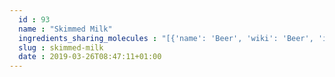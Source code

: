 ```yaml
---
  id : 93
  name : "Skimmed Milk"
  ingredients_sharing_molecules : "[{'name': 'Beer', 'wiki': 'Beer', 'id': 9, 'category': 'Beverage Alcoholic', 'common_molecules': [7222]}, {'name': 'Malt Whisky', 'wiki': 'Malt_whisky', 'id': 30, 'category': 'Beverage Alcoholic', 'common_molecules': [7222]}, {'name': 'White Wine', 'wiki': 'White_wine', 'id': 45, 'category': 'Beverage Alcoholic', 'common_molecules': [249494]}, {'name': 'Mozzarella Cheese', 'wiki': 'Mozzarella', 'id': 75, 'category': 'Dairy', 'common_molecules': [7222]}, {'name': 'Lemon Peel Oil', 'wiki': 'Lemon', 'id': 114, 'category': 'Essential Oil', 'common_molecules': [6430188]}]"
  slug : skimmed-milk
  date : 2019-03-26T08:47:11+01:00
---
```



